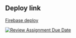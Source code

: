 ## Deploy link
[Firebase deploy](https://adv-app-dev-assignment.web.app/)


[![Review Assignment Due Date](https://classroom.github.com/assets/deadline-readme-button-24ddc0f5d75046c5622901739e7c5dd533143b0c8e959d652212380cedb1ea36.svg)](https://classroom.github.com/a/IgL9I_w2)

